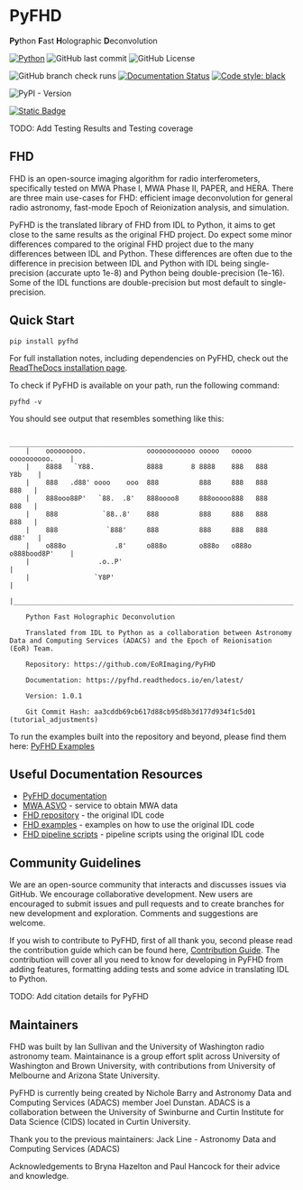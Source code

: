 # PyFHD
**Py**thon **F**ast **H**olographic **D**econvolution

[![Python](https://img.shields.io/badge/Python-3.10--3.13-%231475b3?logo=python&logoColor=%23fff)](https://www.python.org/)
![GitHub last commit](https://img.shields.io/github/last-commit/EoRImaging/PyFHD?logo=github&color=blue&link=https%3A%2F%2Fgithub.com%2FEoRImaging%2FPyFHD%2Fcommits%2Fmain%2F)
![GitHub License](https://img.shields.io/github/license/EoRImaging/PyFHD)

![GitHub branch check runs](https://img.shields.io/github/check-runs/EoRImaging/PyFHD/main)
[![Documentation Status](https://readthedocs.org/projects/pyfhd/badge/?version=latest)](https://pyfhd.readthedocs.io/en/latest/?badge=latest)
[![Code style: black](https://img.shields.io/badge/code%20style-black-000000.svg)](https://github.com/psf/black)

![PyPI - Version](https://img.shields.io/pypi/v/pyfhd)


[![Static Badge](https://img.shields.io/badge/Test%20Data%20DOI-10.5281%2Fzenodo.15687722-grey?labelColor=blue)](https://doi.org/10.5281/zenodo.15687722)



TODO: Add Testing Results and Testing coverage

## FHD
FHD is an open-source imaging algorithm for radio interferometers, specifically tested on MWA Phase I, MWA Phase II, PAPER, and HERA. There are three main use-cases for FHD: efficient image deconvolution for general radio astronomy, fast-mode Epoch of Reionization analysis, and simulation.

PyFHD is the translated library of FHD from IDL to Python, it aims to get close to the same results as the original FHD project. Do expect some minor differences compared to the original FHD project due to the many differences between IDL and Python. These differences are often due to the difference in precision between IDL and Python with IDL being single-precision (accurate upto 1e-8) and Python being double-precision (1e-16). Some of the IDL functions are double-precision but most default to single-precision.

## Quick Start
```
pip install pyfhd
```

For full installation notes, including dependencies on PyFHD, check out the [ReadTheDocs installation page](https://pyfhd.readthedocs.io/en/latest/installation/installation.html).

To check if PyFHD is available on your path, run the following command:

```
pyfhd -v
```

You should see output that resembles something like this:

```
    ________________________________________________________________________
    |    ooooooooo.               oooooooooooo ooooo   ooooo oooooooooo.    |
    |    8888   `Y88.             8888       8 8888    888   888     Y8b    |
    |    888   .d88' oooo    ooo  888          888     888   888      888   |
    |    888ooo88P'   `88.  .8'   888oooo8     888ooooo888   888      888   |
    |    888           `88..8'    888          888     888   888      888   |
    |    888            `888'     888          888     888   888     d88'   |
    |    o888o            .8'     o888o        o888o   o888o o888bood8P'    |
    |                 .o..P'                                                |
    |                `Y8P'                                                  |
    |_______________________________________________________________________|
    
    Python Fast Holographic Deconvolution 

    Translated from IDL to Python as a collaboration between Astronomy Data and Computing Services (ADACS) and the Epoch of Reionisation (EoR) Team.

    Repository: https://github.com/EoRImaging/PyFHD

    Documentation: https://pyfhd.readthedocs.io/en/latest/

    Version: 1.0.1

    Git Commit Hash: aa3cddb69cb617d88cb95d8b3d177d934f1c5d01 (tutorial_adjustments)
```

To run the examples built into the repository and beyond, please find them here: [PyFHD Examples](https://pyfhd.readthedocs.io/en/latest/examples/examples.html)

## Useful Documentation Resources
 - [PyFHD documentation](https://pyfhd.readthedocs.io/en/latest/)
 - [MWA ASVO](https://asvo.mwatelescope.org/) - service to obtain MWA data
 - [FHD repository](https://github.com/EoRImaging/FHD) - the original IDL code
 - [FHD examples](https://github.com/EoRImaging/FHD/blob/master/examples.md) - examples on how to use the original IDL code
 - [FHD pipeline scripts](https://github.com/EoRImaging/pipeline_scripts) - pipeline scripts using the original IDL code

## Community Guidelines
We are an open-source community that interacts and discusses issues via GitHub. We encourage collaborative development. New users are encouraged to submit issues and pull requests and to create branches for new development and exploration. Comments and suggestions are welcome.

If you wish to contribute to PyFHD, first of all thank you, second please read the contribution guide which can be found here, [Contribution Guide](https://pyfhd.readthedocs.io/en/latest/develop/contribution_guide.html). The contribution will cover all you need to know for developing in PyFHD from adding features, formatting adding tests and some advice in translating IDL to Python.

TODO: Add citation details for PyFHD

## Maintainers
FHD was built by Ian Sullivan and the University of Washington radio astronomy team. Maintainance is a group effort split across University of Washington and Brown University, with contributions from University of Melbourne and Arizona State University. 

PyFHD is currently being created by Nichole Barry and Astronomy Data and Computing Services (ADACS) member Joel Dunstan. ADACS is a collaboration between the University of Swinburne and Curtin Institute for Data Science (CIDS) located in Curtin University.

Thank you to the previous maintainers:
Jack Line - Astronomy Data and Computing Services (ADACS)

Acknowledgements to Bryna Hazelton and Paul Hancock for their advice and knowledge.


